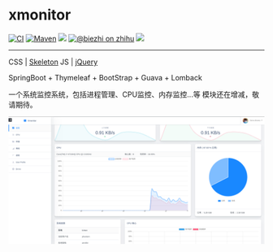 # xmonitor


[![CI](https://img.shields.io/travis/biezhi/telegram-bot-api.svg)](https://travis-ci.org/biezhi/telegram-bot-api)
[![Maven](https://img.shields.io/maven-central/v/io.github.biezhi/telegram-bot-api.svg)](http://search.maven.org/#search%7Cga%7C1%7C/telegram-bot-api)
[![](https://img.shields.io/badge/license-Apache2-FF0080.svg)](https://github.com/biezhi/telegram-bot-api/blob/master/LICENSE)
[![@biezhi on zhihu](https://img.shields.io/badge/zhihu-%40biezhi-red.svg)](https://www.zhihu.com/people/biezhi)
[![](https://img.shields.io/github/followers/biezhi.svg?style=social&label=Follow%20Me)](https://github.com/biezhi)

---
CSS | [Skeleton](http://getskeleton.com/)
JS  | [jQuery](https://jquery.com/)

SpringBoot + Thymeleaf + BootStrap + Guava + Lomback

一个系统监控系统，包括进程管理、CPU监控、内存监控...等
模块还在增减，敬请期待。

![](main.png)
